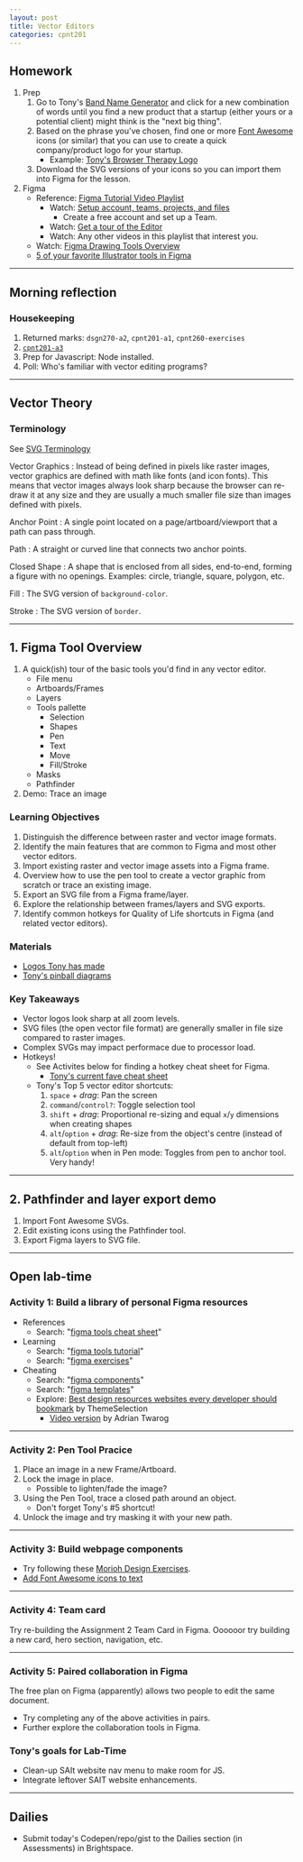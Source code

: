 ```yaml
---
layout: post
title: Vector Editors
categories: cpnt201
---
```


## Homework
1. Prep
    1. Go to Tony's [Band Name Generator](https://acidtone.github.io/namor/) and click for a new combination of words until you find a new product that a startup (either yours or a potential client) might think is the "next big thing".
    2. Based on the phrase you've chosen, find one or more [Font Awesome](https://fontawesome.com/) icons (or similar) that you can use to create a quick company/product logo for your startup.
        - Example: [Tony's Browser Therapy Logo](https://sait-wbdv.github.io/sample-code/assets/images/logos/browser-therapy.svg)
    3. Download the SVG versions of your icons so you can import them into Figma for the lesson.
2. Figma
    - Reference: [Figma Tutorial Video Playlist](https://www.youtube.com/playlist?list=PLXDU_eVOJTx7QHLShNqIXL1Cgbxj7HlN4)
        - Watch: [Setup account, teams, projects, and files](https://youtu.be/hrHL2VLMl7g)
            - Create a free account and set up a Team.
        - Watch: [Get a tour of the Editor](https://youtu.be/DSrbwCrEIII)
        - Watch: Any other videos in this playlist that interest you.
    - Watch: [Figma Drawing Tools Overview](https://webdesign.tutsplus.com/courses/using-figma-for-svg-design/lessons/drawing-tools-overview)
    - [5 of your favorite Illustrator tools in Figma](https://medium.com/@saintasia/5-of-your-favorite-illustrator-tools-in-figma-a7c2aaa45d59)


---

## Morning reflection
### Housekeeping
1. Returned marks: `dsgn270-a2`, `cpnt201-a1`, `cpnt260-exercises`
2. [`cpnt201-a3`](https://github.com/sait-wbdv/assessments/tree/master/cpnt201/assignment-3)
3. Prep for Javascript: Node installed.
4. Poll: Who's familiar with vector editing programs?

---

## Vector Theory
### Terminology

See [SVG Terminology](https://sait-wbdv.github.io/sample-code/frontend/svg/#terminology)

Vector Graphics
: Instead of being defined in pixels like raster images, vector graphics are defined with math like fonts (and icon fonts). This means that vector images always look sharp because the browser can re-draw it at any size and they are usually a much smaller file size than images defined with pixels.

Anchor Point
: A single point located on a page/artboard/viewport that a path can pass through.

Path
: A straight or curved line that connects two anchor points.

Closed Shape
: A shape that is enclosed from all sides, end-to-end, forming a figure with no openings. Examples: circle, triangle, square, polygon, etc.

Fill
: The SVG version of `background-color`.

Stroke
: The SVG version of `border`.

---

## 1. Figma Tool Overview
1. A quick(ish) tour of the basic tools you'd find in any vector editor.
    - File menu
    - Artboards/Frames
    - Layers
    - Tools pallette
      - Selection
      - Shapes
      - Pen
      - Text
      - Move
      - Fill/Stroke
    - Masks
    - Pathfinder
2. Demo: Trace an image

### Learning Objectives
1. Distinguish the difference between raster and vector image formats.
2. Identify the main features that are common to Figma and most other vector editors.
3. Import existing raster and vector image assets into a Figma frame.
4. Overview how to use the pen tool to create a vector graphic from scratch or trace an existing image.
5. Export an SVG file from a Figma frame/layer.
6. Explore the relationship between frames/layers and SVG exports.
7. Identify common hotkeys for Quality of Life shortcuts in Figma (and related vector editors).

### Materials
- [Logos Tony has made](https://github.com/sait-wbdv/sample-code/tree/master/assets/images/logos)
- [Tony's pinball diagrams](https://github.com/sait-wbdv/sample-code/tree/master/assets/images/pinball)

### Key Takeaways
- Vector logos look sharp at all zoom levels.
- SVG files (the open vector file format) are generally smaller in file size compared to raster images.
- Complex SVGs may impact performace due to processor load.
- Hotkeys!
  - See Activites below for finding a hotkey cheat sheet for Figma.
    - [Tony's current fave cheat sheet](https://usethekeyboard.com/figma/)
  - Tony's Top 5 vector editor shortcuts:
    1. `space` + _drag_: Pan the screen
    2. `command`/`control?`: Toggle selection tool
    3. `shift` + _drag_: Proportional re-sizing and equal `x`/`y` dimensions when creating shapes
    4. `alt`/`option` + _drag_: Re-size from the object's centre (instead of default from top-left)
    5. `alt`/`option` when in Pen mode: Toggles from pen to anchor tool. Very handy!

---

## 2. Pathfinder and layer export demo 
1. Import Font Awesome SVGs.
2. Edit existing icons using the Pathfinder tool.
3. Export Figma layers to SVG file.

---

## Open lab-time
### Activity 1: Build a library of personal Figma resources
- References
  - Search: "[figma tools cheat sheet](https://www.google.com/search?q=figma+tools+cheat+sheet)"
- Learning
  - Search: "[figma tools tutorial](https://www.google.com/search?q=figma+tools+tutorial)"
  - Search: "[figma exercises](https://www.google.com/search?q=figma+tools+exercises)"
- Cheating
  - Search: "[figma components](https://www.google.com/search?q=figma+components)"
  - Search: "[figma templates](https://www.google.com/search?q=figma+templates)"
  - Explore: [Best design resources websites every developer should bookmark](https://dev.to/theme_selection/best-design-resources-websites-every-developer-should-bookmark-1p5d) by ThemeSelection
    - [Video version](https://youtu.be/fAK9NxsR3es) by Adrian Twarog

---

### Activity 2: Pen Tool Pracice
1. Place an image in a new Frame/Artboard.
2. Lock the image in place. 
    - Possible to lighten/fade the image?
3. Using the Pen Tool, trace a closed path around an object.
    - Don't forget Tony's #5 shortcut!
4. Unlock the image and try masking it with your new path.

---

### Activity 3: Build webpage components
- Try following these [Morioh Design Exercises](https://morioh.com/p/a96eb2ef43be).
- [Add Font Awesome icons to text](https://help.figma.com/hc/en-us/articles/360040449513-Add-icons-to-text-layers-with-icon-fonts)

---

### Activity 4: Team card
Try re-building the Assignment 2 Team Card in Figma. Oooooor try building a new card, hero section, navigation, etc.

---

### Activity 5: Paired collaboration in Figma
The free plan on Figma (apparently) allows two people to edit the same document. 
- Try completing any of the above activities in pairs.
- Further explore the collaboration tools in Figma.

### Tony's goals for Lab-Time
- Clean-up SAIt website nav menu to make room for JS.
- Integrate leftover SAIT website enhancements.

---

## Dailies
- Submit today's Codepen/repo/gist to the Dailies section (in Assessments) in Brightspace.